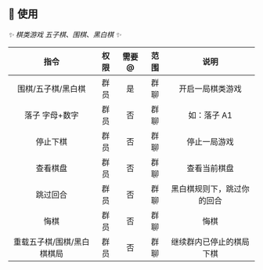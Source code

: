 ## 🎉 使用

_✨ 棋类游戏 五子棋、围棋、黑白棋 ✨_

|       指令       | 权限  | 需要@ | 范围  |      说明       |
|:--------------:|:---:|:---:|:---:|:-------------:|
|   围棋/五子棋/黑白棋   | 群员  |  是  | 群聊  |   开启一局棋类游戏    |
|    落子 字母+数字    | 群员  |  否  | 群聊  |    如：落子 A1    |
|      停止下棋      | 群员  |  否  | 群聊  |    停止一局游戏     |
|      查看棋盘      | 群员  |  否  | 群聊  |    查看当前棋盘     |
|      跳过回合      | 群员  |  否  | 群聊  | 黑白棋规则下，跳过你的回合 |
|       悔棋       | 群员  |  否  | 群聊  |      悔棋       |
| 重载五子棋/围棋/黑白棋棋局 | 群员  |  否  | 群聊  | 继续群内已停止的棋局下棋  |
